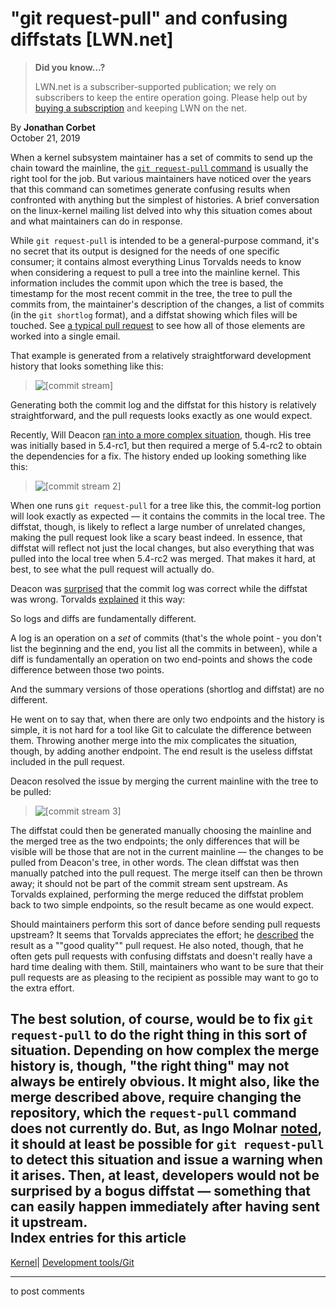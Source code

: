 # "git request-pull" and confusing diffstats [LWN.net]

> **Did you know...?**
> 
> LWN.net is a subscriber-supported publication; we rely on subscribers to keep the entire operation going. Please help out by [buying a subscription](/Promo/nst-nag4/subscribe) and keeping LWN on the net. 

By **Jonathan Corbet**  
October 21, 2019 

When a kernel subsystem maintainer has a set of commits to send up the chain toward the mainline, the [`git request-pull` command](https://git-scm.com/docs/git-request-pull) is usually the right tool for the job. But various maintainers have noticed over the years that this command can sometimes generate confusing results when confronted with anything but the simplest of histories. A brief conversation on the linux-kernel mailing list delved into why this situation comes about and what maintainers can do in response. 

While `git request-pull` is intended to be a general-purpose command, it's no secret that its output is designed for the needs of one specific consumer; it contains almost everything Linus Torvalds needs to know when considering a request to pull a tree into the mainline kernel. This information includes the commit upon which the tree is based, the timestamp for the most recent commit in the tree, the tree to pull the commits from, the maintainer's description of the changes, a list of commits (in the `git shortlog` format), and a diffstat showing which files will be touched. See [a typical pull request](/ml/linux-kernel/20190709090611.66911ed5%40lwn.net/) to see how all of those elements are worked into a single email. 

That example is generated from a relatively straightforward development history that looks something like this: 

> ![\[commit stream\]](https://static.lwn.net/images/2019/commits1.svg)

Generating both the commit log and the diffstat for this history is relatively straightforward, and the pull requests looks exactly as one would expect. 

Recently, Will Deacon [ran into a more complex situation](/ml/linux-kernel/20191017234348.wcbbo2njexn7ixpk@willie-the-truck/), though. His tree was initially based in 5.4-rc1, but then required a merge of 5.4-rc2 to obtain the dependencies for a fix. The history ended up looking something like this: 

> ![\[commit stream 2\]](https://static.lwn.net/images/2019/commits2.svg)

When one runs `git request-pull` for a tree like this, the commit-log portion will look exactly as expected — it contains the commits in the local tree. The diffstat, though, is likely to reflect a large number of unrelated changes, making the pull request look like a scary beast indeed. In essence, that diffstat will reflect not just the local changes, but also everything that was pulled into the local tree when 5.4-rc2 was merged. That makes it hard, at best, to see what the pull request will actually do. 

Deacon was [surprised](/ml/linux-kernel/20191018174153.slpmkvsz45hb6cts@willie-the-truck/) that the commit log was correct while the diffstat was wrong. Torvalds [explained](/ml/linux-kernel/CAHk-=whmtB98b8=YL2b8HzPKRadk2A9pL0aasmvgebhePrDP9w@mail.gmail.com/) it this way: 

So logs and diffs are fundamentally different. 

A log is an operation on a _set_ of commits (that's the whole point \- you don't list the beginning and the end, you list all the commits in between), while a diff is fundamentally an operation on two end-points and shows the code difference between those two points. 

And the summary versions of those operations (shortlog and diffstat) are no different. 

He went on to say that, when there are only two endpoints and the history is simple, it is not hard for a tool like Git to calculate the difference between them. Throwing another merge into the mix complicates the situation, though, by adding another endpoint. The end result is the useless diffstat included in the pull request. 

Deacon resolved the issue by merging the current mainline with the tree to be pulled: 

> ![\[commit stream 3\]](https://static.lwn.net/images/2019/commits3.svg)

The diffstat could then be generated manually choosing the mainline and the merged tree as the two endpoints; the only differences that will be visible will be those that are not in the current mainline — the changes to be pulled from Deacon's tree, in other words. The clean diffstat was then manually patched into the pull request. The merge itself can then be thrown away; it should not be part of the commit stream sent upstream. As Torvalds explained, performing the merge reduced the diffstat problem back to two simple endpoints, so the result became as one would expect. 

Should maintainers perform this sort of dance before sending pull requests upstream? It seems that Torvalds appreciates the effort; he [described](/ml/linux-kernel/CAHk-=wjPZYxiTs3F0Vbrd3kRizJGq-rQ_jqH1+8XR9Ai_kBoXg@mail.gmail.com/) the result as a ""good quality"" pull request. He also noted, though, that he often gets pull requests with confusing diffstats and doesn't really have a hard time dealing with them. Still, maintainers who want to be sure that their pull requests are as pleasing to the recipient as possible may want to go to the extra effort. 

The best solution, of course, would be to fix `git request-pull` to do the right thing in this sort of situation. Depending on how complex the merge history is, though, "the right thing" may not always be entirely obvious. It might also, like the merge described above, require changing the repository, which the `request-pull` command does not currently do. But, as Ingo Molnar [noted](/ml/linux-kernel/20191021064658.GB22042@gmail.com/), it should at least be possible for `git request-pull` to detect this situation and issue a warning when it arises. Then, at least, developers would not be surprised by a bogus diffstat — something that can easily happen immediately after having sent it upstream.  
Index entries for this article  
---  
[Kernel](/Kernel/Index)| [Development tools/Git](/Kernel/Index#Development_tools-Git)  
  


* * *

to post comments 
